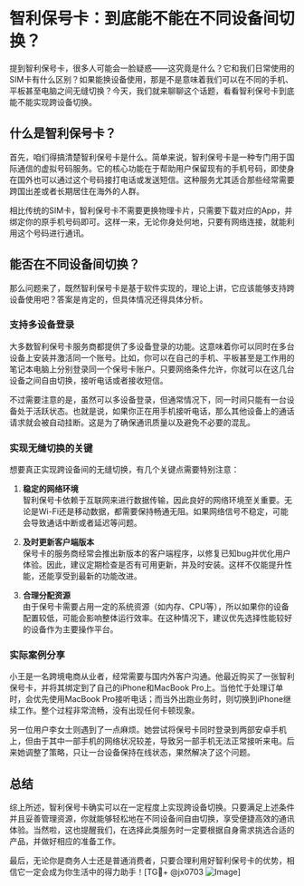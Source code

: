 # 智利保号卡：到底能不能在不同设备间切换？

提到智利保号卡，很多人可能会一脸疑惑——这究竟是什么？它和我们日常使用的SIM卡有什么区别？如果能换设备使用，那是不是意味着我们可以在不同的手机、平板甚至电脑之间无缝切换？今天，我们就来聊聊这个话题，看看智利保号卡到底能不能实现跨设备切换。

## 什么是智利保号卡？

首先，咱们得搞清楚智利保号卡是什么。简单来说，智利保号卡是一种专门用于国际通信的虚拟号码服务。它的核心功能在于帮助用户保留现有的手机号码，即使身在国外也可以通过这个号码接打电话或发送短信。这种服务尤其适合那些经常需要跨国出差或者长期居住在海外的人群。

相比传统的SIM卡，智利保号卡不需要更换物理卡片，只需要下载对应的App，并绑定你的原手机号码即可。这样一来，无论你身处何地，只要有网络连接，就能利用这个号码进行通讯。

## 能否在不同设备间切换？

那么问题来了，既然智利保号卡是基于软件实现的，理论上讲，它应该能够支持跨设备使用吧？答案是肯定的，但具体情况还得具体分析。

### 支持多设备登录

大多数智利保号卡服务商都提供了多设备登录的功能。这意味着你可以同时在多台设备上安装并激活同一个账号。比如，你可以在自己的手机、平板甚至是工作用的笔记本电脑上分别登录同一个保号卡账户。只要网络条件允许，你就可以在这几台设备之间自由切换，接听电话或者接收短信。

不过需要注意的是，虽然可以多设备登录，但通常情况下，同一时间只能有一台设备处于活跃状态。也就是说，如果你正在用手机接听电话，那么其他设备上的通话请求就会被自动挂断。这是为了确保通讯质量以及避免不必要的混乱。

### 实现无缝切换的关键

想要真正实现跨设备间的无缝切换，有几个关键点需要特别注意：

1. **稳定的网络环境**  
   智利保号卡依赖于互联网来进行数据传输，因此良好的网络环境至关重要。无论是Wi-Fi还是移动数据，都需要保持畅通无阻。如果网络信号不稳定，可能会导致通话中断或者延迟等问题。

2. **及时更新客户端版本**  
   保号卡的服务商经常会推出新版本的客户端程序，以修复已知bug并优化用户体验。因此，建议定期检查是否有可用更新，并及时安装。这样不仅能提升性能，还能享受到最新的功能改进。

3. **合理分配资源**  
   由于保号卡需要占用一定的系统资源（如内存、CPU等），所以如果你的设备配置较低，可能会影响整体运行效率。在这种情况下，建议优先选择性能较好的设备作为主要操作平台。

### 实际案例分享

小王是一名跨境电商从业者，经常需要与国内外客户沟通。他最近购买了一张智利保号卡，并将其绑定到了自己的iPhone和MacBook Pro上。当他忙于处理订单时，会优先使用MacBook Pro接听电话；而当外出跑业务时，则切换到iPhone继续工作。整个过程非常流畅，没有出现任何卡顿现象。

另一位用户李女士则遇到了一点麻烦。她尝试将保号卡同时登录到两部安卓手机上，但由于其中一部手机的网络状况较差，导致另一部手机无法正常接听来电。后来她调整了策略，只让一台设备保持在线状态，果然解决了这个问题。

## 总结

综上所述，智利保号卡确实可以在一定程度上实现跨设备切换。只要满足上述条件并且妥善管理资源，你就能够轻松地在不同设备间自由切换，享受便捷高效的通讯体验。当然啦，这也提醒我们，在选择此类服务时一定要根据自身需求挑选合适的产品，并做好相应的准备工作。

最后，无论你是商务人士还是普通消费者，只要合理利用好智利保号卡的优势，相信它一定会成为你生活中的得力助手！[TG💪+ @jx0703 ![Image](https://github.com/user-attachments/assets/dbca1d08-cadb-493c-b0ec-ad6f7a83f270)]